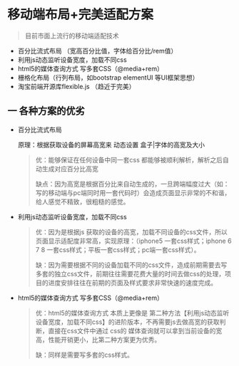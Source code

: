 # 移动端布局+完美适配方案



> 目前市面上流行的移动端适配技术

- 百分比流式布局 （宽高百分比值，字体给百分比/rem值）
- 利用js动态监听设备宽度，加载不同css
- html5的媒体查询方式 写多套CSS（@media+rem）
- 栅格化布局（行列布局，如bootstrap elementUI 等UI框架思想）
- 淘宝前端开源库flexible.js  （趋近于完美）

## 一  各种方案的优劣

- 百分比流式布局 

  原理：根据获取设备的屏幕高宽来 动态设置 盒子|字体的高宽及大小

  > 优：能够保证在任何设备中同一套css 都能够被顺利解析，解析之后自动生成对应百分比高宽
  >
  > 缺点：因为高宽是根据百分比来自动生成的，一旦跨端幅度过大（如：写的移动端与pc端同时用一套代码时）会造成页面显示非常的不和谐，给人感觉不精致，很粗糙的感觉。

- 利用js动态监听设备宽度，加载不同css

  > 优：因为是根据js 获取的设备的高宽，加载不同设备的css文件，所以页面显示适配度非常高，实现原理：（iphone5 一套css样式；iphone 6 7 8 一套css样式；平板一套css样式；pc端一套css样式）。
  >
  > 缺：因为需要根据不同的设备加载不同的css文件，造成前期需要去写多套的独立css文件，前期往往需要花费大量的时间去做css的处理，项目的进度安排往往在前期的页面及样式要求非常快速的速度完成。

- html5的媒体查询方式 写多套CSS（@media+rem）

  > 优：html5的媒体查询方式 本质上更像是 第二种方法【利用js动态监听设备宽度，加载不同css】的进阶版本，不再需要js去做高宽的获取判断，直接在css文件中通过 css的 媒体查询就可以拿到当前设备的宽高，性能开销更小，比第二种方案更为优秀。
  >
  > 缺：同样是需要写多套的css样式。